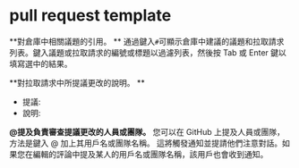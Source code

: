 # pull request template
**對倉庫中相關議題的引用。 **
通過鍵入`#`可顯示倉庫中建議的議題和拉取請求列表。鍵入議題或拉取請求的編號或標題以過濾列表，然後按 Tab 或 Enter 鍵以填寫選中的結果。

**對拉取請求中所提議更改的說明。 **
- 提議:
- 說明:

**@提及負責審查提議更改的人員或團隊。**
您可以在 GitHub 上提及人員或團隊，方法是鍵入 @ 加上其用戶名或團隊名稱。
這將觸發通知並提請他們注意對話。如果您在編輯的評論中提及某人的用戶名或團隊名稱，該用戶也會收到通知。
